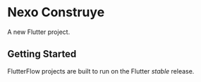 # Nexo Construye

A new Flutter project.

## Getting Started

FlutterFlow projects are built to run on the Flutter _stable_ release.
